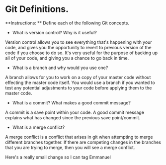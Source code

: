 # Git Definitions.

**Instructions: ** Define each of the following Git concepts.

* What is version control?  Why is it useful?

Version control allows you to see everything that's happening with your code, and gives you the opportunity to revert to previous version of the code if you choose to do so. It's very useful for the purpose of backing up all of your code, and giving you a chance to go back in time.

* What is a branch and why would you use one?

A branch allows for you to work on a copy of your master code without effecting the master code itself. You would use a branch if you wanted to test any potential adjustments to your code before applying them to the master code. 

* What is a commit? What makes a good commit message?

A commit is a save point within your code. A good commit message explains what has changed since the previous save point/commit. 

* What is a merge conflict?

A merge conflict is a conflict that arises in git when attempting to merge different branches together. If there are competing changes in the branches that you are trying to merge, then you will see a merge conflict. 

Here's a really small change so I can tag Emmanuel

